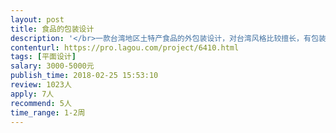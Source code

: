 ```yaml
---                
layout: post       
title: 食品的包装设计           
description: '</br>一款台湾地区土特产食品的外包装设计，对台湾风格比较擅长，有包装设计经验。一共两款食品，风格相同，需要在2周内完成设计。具体信息详谈。</br>'     
contenturl: https://pro.lagou.com/project/6410.html      
tags: [平面设计]            
salary: 3000-5000元          
publish_time: 2018-02-25 15:53:10         
review: 1023人                   
apply: 7人                   
recommend: 5人                   
time_range: 1-2周              
---                 
```

